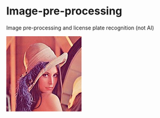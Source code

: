 # Image-pre-processing
Image pre-processing and license plate recognition (not AI)

![image](https://github.com/Azen-Huang/Image-pre-processing/blob/main/lenna.jpg)